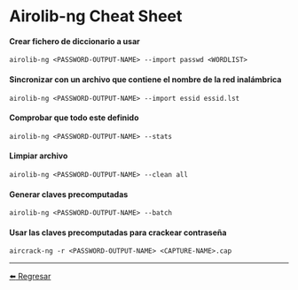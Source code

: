 # Airolib-ng Cheat Sheet

#### Crear fichero de diccionario a usar
```
airolib-ng <PASSWORD-OUTPUT-NAME> --import passwd <WORDLIST>
```

#### Sincronizar con un archivo que contiene el nombre de la red inalámbrica
```
airolib-ng <PASSWORD-OUTPUT-NAME> --import essid essid.lst
```

#### Comprobar que todo este definido
```
airolib-ng <PASSWORD-OUTPUT-NAME> --stats
```

#### Limpiar archivo
```
airolib-ng <PASSWORD-OUTPUT-NAME> --clean all
```

#### Generar claves precomputadas
```
airolib-ng <PASSWORD-OUTPUT-NAME> --batch
```

#### Usar las claves precomputadas para crackear contraseña
```
aircrack-ng -r <PASSWORD-OUTPUT-NAME> <CAPTURE-NAME>.cap
```

---

[:arrow_left: Regresar](https://github.com/m4lal0/cheatsheets)